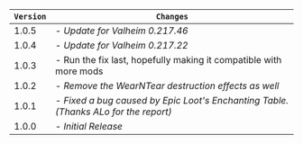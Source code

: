 | `Version` | `Changes`                                                                           |
|-----------|-------------------------------------------------------------------------------------|
| 1.0.5     | - _Update for Valheim 0.217.46_                                                     |
| 1.0.4     | - _Update for Valheim 0.217.22_                                                     |
| 1.0.3     | - Run the fix last, hopefully making it compatible with more mods                   |
| 1.0.2     | - _Remove the WearNTear destruction effects as well_                                |
| 1.0.1     | - _Fixed a bug caused by Epic Loot's Enchanting Table. (Thanks ALo for the report)_ |
| 1.0.0     | - _Initial Release_                                                                 |
